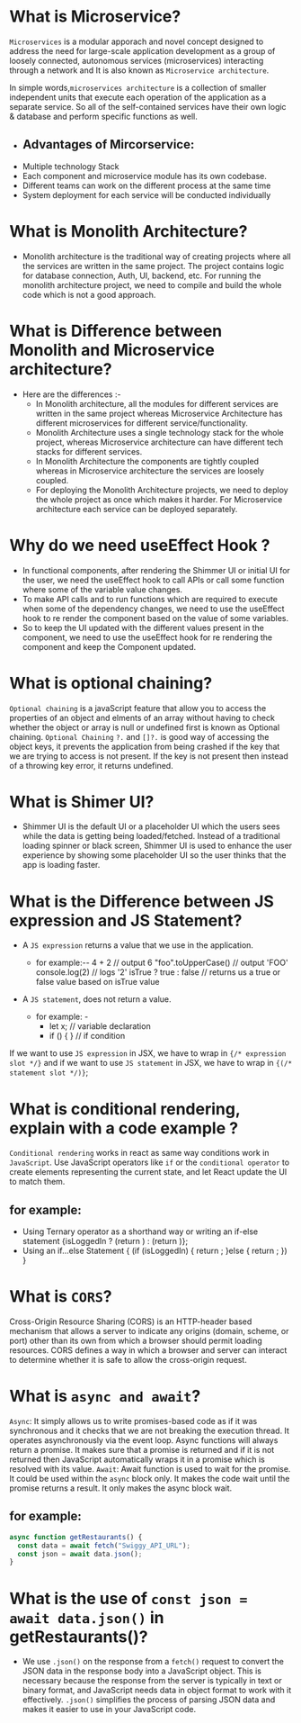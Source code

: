 # What is Microservice?

`Microservices` is a modular apporach and novel concept designed to address the need for large-scale application development as a group of loosely connected, autonomous services (microservices) interacting through a network and It is also known as `Microservice architecture`.

In simple words,`microservices architecture` is a collection of smaller independent units that execute each operation of the application as a separate service. So all of the self-contained services have their own logic & database and perform specific functions as well.

- ## Advantages of Mircorservice:
- Multiple technology Stack
- Each component and microservice module has its own codebase.
- Different teams can work on the different process at the same time
- System deployment for each service will be conducted individually

# What is Monolith Architecture?

- Monolith architecture is the traditional way of creating projects where all
  the services are written in the same project. The project contains logic
  for database connection, Auth, UI, backend, etc. For running the
  monolith architecture project, we need to compile and build the whole
  code which is not a good approach.

# What is Difference between Monolith and Microservice architecture?

- Here are the differences :-
  - In Monolith architecture, all the modules for different services are
    written in the same project whereas Microservice Architecture has
    different microservices for different service/functionality.
  - Monolith Architecture uses a single technology stack for the
    whole project, whereas Microservice architecture can have
    different tech stacks for different services.
  - In Monolith Architecture the components are tightly coupled
    whereas in Microservice architecture the services are loosely
    coupled.
  - For deploying the Monolith Architecture projects, we need to
    deploy the whole project as once which makes it harder. For
    Microservice architecture each service can be deployed
    separately.

# Why do we need useEffect Hook ?

- In functional components, after rendering the Shimmer UI or initial UI for the user, we need the useEffect hook to call APIs or call some function where some of the variable value changes.
- To make API calls and to run functions which are required to execute
  when some of the dependency changes, we need to use the useEffect
  hook to re render the component based on the value of some variables.
- So to keep the UI updated with the different values present in the
  component, we need to use the useEffect hook for re rendering the
  component and keep the Component updated.

# What is optional chaining?

`Optional chaining` is a javaScript feature that allow you to access the properties of an object and elments of an array without having to check whether the object or array is null or undefined first is known as Optional chaining.
`Optional Chaining` `?.` and `[]?.` is good way of accessing the object keys, it prevents the application from being crashed if the key that we are trying to access is not present. If the key is not present then instead of a throwing key error, it returns undefined.

# What is Shimer UI?

- Shimmer UI is the default UI or a placeholder UI which the users sees
  while the data is getting being loaded/fetched. Instead of a traditional loading spinner or black screen, Shimmer UI is used to enhance the user experience by showing some placeholder UI so the user thinks that the app is loading faster.

# What is the Difference between JS expression and JS Statement?

- A `JS expression` returns a value that we use in the application.

  - for example:--
    4 + 2 // output 6
    "foo".toUpperCase() // output 'FOO'
    console.log(2) // logs '2'
    isTrue ? true : false // returns us a true or false value based on isTrue value

- A `JS statement`, does not return a value.
  - for example: -
    - let x; // variable declaration
    - if () { } // if condition

If we want to use `JS expression` in JSX, we have to wrap in `{/* expression slot */}` and if we want to use `JS statement` in JSX, we have to wrap in `{(/* statement slot */)}`;

# What is conditional rendering, explain with a code example ?

`Conditional rendering` works in react as same way conditions work in `JavaScript`. Use JavaScript operators like `if` or the `conditional operator` to create elements representing the current state, and let React update the UI to match them.

## for example:

- Using Ternary operator as a shorthand way or writing an if-else statement
  {isLoggedIn ? (return <UserGreeting />) : (return <GuestGreeting />)};
- Using an if…else Statement
  {
  (if (isLoggedIn) {
  return <UserGreeting />;
  }else {
  return <GuestGreeting />;
  })
  }

# What is `CORS`?

Cross-Origin Resource Sharing (CORS) is an HTTP-header based mechanism that allows a server to indicate any origins (domain, scheme, or port) other than its own from which a browser should permit loading resources.
CORS defines a way in which a browser and server can interact to determine whether it is safe to allow the cross-origin request.

# What is `async and await`?

`Async`: It simply allows us to write promises-based code as if it was synchronous and it checks that we are not breaking the execution thread. It operates asynchronously via the event loop. Async functions will always return a promise. It makes sure that a promise is returned and if it is not returned then JavaScript automatically wraps it in a promise which is resolved with its value.
`Await`: Await function is used to wait for the promise. It could be used within the `async` block only. It makes the code wait until the promise returns a result. It only makes the async block wait.

## for example:

```javascript
async function getRestaurants() {
  const data = await fetch("Swiggy_API_URL");
  const json = await data.json();
}
```

# What is the use of `const json = await data.json()` in getRestaurants()?

- We use `.json()` on the response from a `fetch()` request to convert the JSON data in the response body into a JavaScript object. This is necessary because the response from the server is typically in text or binary format, and JavaScript needs data in object format to work with it effectively. `.json()` simplifies the process of parsing JSON data and makes it easier to use in your JavaScript code.

